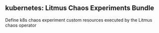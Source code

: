 ## kubernetes: Litmus Chaos Experiments Bundle  

Define k8s chaos experiment custom resources executed by the Litmus chaos operator 


